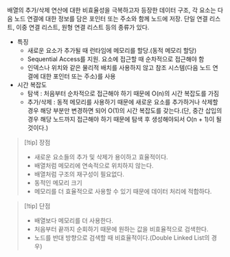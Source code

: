 배열의 추가/삭제 연산에 대한 비효율성을 극복하고자 등장한 데이터 구조, 각 요소는 다음 노드 연결에 대한 정보를 담은 포인터 또는 주소와 함께 노드에 저장. 단일 연결 리스트, 이중 연결 리스트, 원형 연결 리스트 등의 종류가 있다.
- 특징
	- 새로운 요소가 추가될 때 런타임에 메모리를 할당.(동적 메모리 할당)
	- Sequential Access를 지원. 요소에 접근할 때 순차적으로 접근해야 함
	- 인덱스나 위치와 같은 물리적 배치를 사용하지 않고 참조 시스템(다음 노드 연결에 대한 포인터 또는 주소)를 사용
- 시간 복잡도
	- 탐색 : 처음부터 순차적으로 접근해야 하기 때문에 O(n)의 시간 복잡도를 가짐
	- 추가/삭제 : 동적 메모리를 사용하기 때문에 새로운 요소를 추가하거나 삭제할 경우 해당 부분만 변경하면 되어 O(1)의 시간 복잡도를 갖는다.(단, 중간 삽입의 경우 해당 노드까지 접근해야 하기 때문에 탐색 후 생성해야되서 O(n + 1)이 될것이다.)

>[!tip] 장점
>- 새로운 요소들의 추가 및 삭제가 용이하고 효율적이다.
>- 배열처럼 메모리에 연속적으로 위치하지 않는다.
>- 배열처럼 구조의 재구성이 필요없다.
>- 동적인 메모리 크기
>- 메모리를 더 효율적으로 사용할 수 있기 때문에 데이터 처리에 적합하다.

>[!tip] 단점
>- 배열보다 메모리를 더 사용한다.
>- 처음부터 끝까지 순회하기 때문에 원하는 값을 비효율적으로 검색한다.
>- 노드를 반대 방향으로 검색할 때 비효율적이다.(Double Linked List의 경우)

